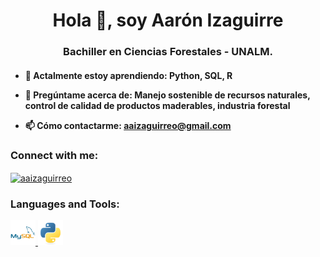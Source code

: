 <h1 align="center">Hola 👋, soy Aarón Izaguirre</h1>
<h3 align="center">Bachiller en Ciencias Forestales - UNALM. </h3>
<h4 En proceso de aprendizaje de herramientas para el análisis de datos. </h4>

- 🌱 Actalmente estoy aprendiendo: **Python, SQL, R**

- 💬 Pregúntame acerca de: **Manejo sostenible de recursos naturales, control de calidad de productos maderables, industria forestal**

- 📫 Cómo contactarme: **aaizaguirreo@gmail.com**

<h3 align="left">Connect with me:</h3>
<p align="left">
<a href="https://linkedin.com/in/aaizaguirreo" target="blank"><img align="center" src="https://raw.githubusercontent.com/rahuldkjain/github-profile-readme-generator/master/src/images/icons/Social/linked-in-alt.svg" alt="aaizaguirreo" height="30" width="40" /></a>
</p>

<h3 align="left">Languages and Tools:</h3>
<p align="left"> <a href="https://www.mysql.com/" target="_blank" rel="noreferrer"> <img src="https://raw.githubusercontent.com/devicons/devicon/master/icons/mysql/mysql-original-wordmark.svg" alt="mysql" width="40" height="40"/> </a> <a href="https://www.python.org" target="_blank" rel="noreferrer"> <img src="https://raw.githubusercontent.com/devicons/devicon/master/icons/python/python-original.svg" alt="python" width="40" height="40"/> </a> </p>
